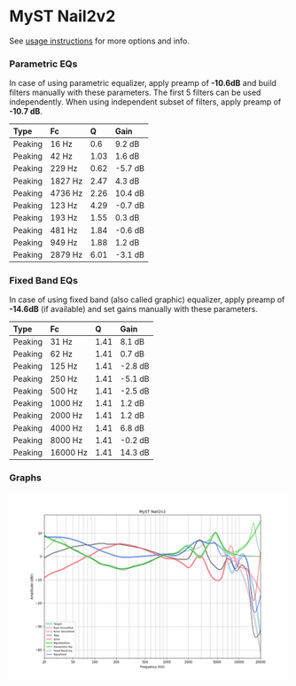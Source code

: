 # MyST Nail2v2
See [usage instructions](https://github.com/jaakkopasanen/AutoEq#usage) for more options and info.

### Parametric EQs
In case of using parametric equalizer, apply preamp of **-10.6dB** and build filters manually
with these parameters. The first 5 filters can be used independently.
When using independent subset of filters, apply preamp of **-10.7 dB**.

| Type    | Fc      |    Q | Gain    |
|:--------|:--------|:-----|:--------|
| Peaking | 16 Hz   | 0.6  | 9.2 dB  |
| Peaking | 42 Hz   | 1.03 | 1.6 dB  |
| Peaking | 229 Hz  | 0.62 | -5.7 dB |
| Peaking | 1827 Hz | 2.47 | 4.3 dB  |
| Peaking | 4736 Hz | 2.26 | 10.4 dB |
| Peaking | 123 Hz  | 4.29 | -0.7 dB |
| Peaking | 193 Hz  | 1.55 | 0.3 dB  |
| Peaking | 481 Hz  | 1.84 | -0.6 dB |
| Peaking | 949 Hz  | 1.88 | 1.2 dB  |
| Peaking | 2879 Hz | 6.01 | -3.1 dB |

### Fixed Band EQs
In case of using fixed band (also called graphic) equalizer, apply preamp of **-14.6dB**
(if available) and set gains manually with these parameters.

| Type    | Fc       |    Q | Gain    |
|:--------|:---------|:-----|:--------|
| Peaking | 31 Hz    | 1.41 | 8.1 dB  |
| Peaking | 62 Hz    | 1.41 | 0.7 dB  |
| Peaking | 125 Hz   | 1.41 | -2.8 dB |
| Peaking | 250 Hz   | 1.41 | -5.1 dB |
| Peaking | 500 Hz   | 1.41 | -2.5 dB |
| Peaking | 1000 Hz  | 1.41 | 1.2 dB  |
| Peaking | 2000 Hz  | 1.41 | 1.2 dB  |
| Peaking | 4000 Hz  | 1.41 | 6.8 dB  |
| Peaking | 8000 Hz  | 1.41 | -0.2 dB |
| Peaking | 16000 Hz | 1.41 | 14.3 dB |

### Graphs
![](./MyST%20Nail2v2.png)